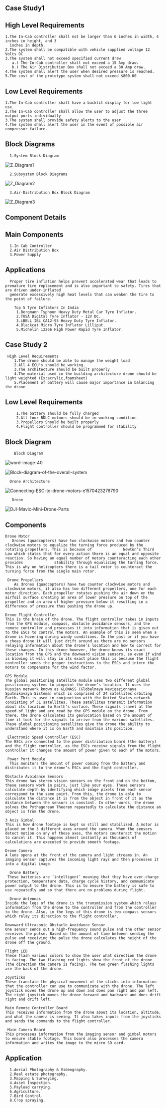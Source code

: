 ## Case Study1
## High Level Requirements
    1.The In-Cab controller shall not be larger than 6 inches in width, 4 inches in height, and 3 
      inches in depth.
    2.The system shall be compatible with vehicle supplied voltage 12 Volts DC
    3.The system shall not exceed specified current draw
       a.) The In-Cab controller shall not exceed a 15 Amp draw.
       b.) The Air Distribution Box shall not exceed a 30 Amp draw.
    4.The system shall alert the user when desired pressure is reached.
    5.The cost of the prototype system shall not exceed $800.00
  
## Low Level Requirements
    1.The In-Cab controller shall have a backlit display for low light use.
    2.The In-Cab controller shall allow the user to adjust the three output ports individually
    3.The system shall provide safety alerts to the user
    4.The system shall alert the user in the event of possible air compressor failure.
    
## Block Diagrams

      1.System Block Diagram   
![Z_Diagram1](https://user-images.githubusercontent.com/98874243/154839011-8d99326e-1fa7-4571-b60c-12cbdaef6c7d.png)



      2.Subsystem Block Diagrams
![Z_Diagram2](https://user-images.githubusercontent.com/98874243/154839036-31710508-146e-4dd0-9c6d-84599fd63368.png)




      3.Air-Distribution Box Block Diagram
![Z_Diagram3](https://user-images.githubusercontent.com/98874243/154839065-ec8f4992-436e-47df-8257-8e9e4521f098.png)


## Component Details
  ## Main Components
      1.In Cab Controller
      2.Air Distribution Box
      3.Power Supply
## Applications
      Proper tire inflation helps prevent accelerated wear that leads to premature tire replacement and is also important to safety. Tires that are driven under-inflated
      generate excessively high heat levels that can weaken the tire to the point of failure.

        Top 5 Tyre Inflators In India
         1.Bergmann Typhoon Heavy Duty Metal Car Tyre Inflator.
         2.TUSA Digital Tyre Inflator - 12V DC.
         3.iBELL IBL CA12-95 Heavy Duty Tyre Inflator.
         4.Blackcat Micro Tyre Inflator Lilliput.
         5.Michelin 12266 High Power Rapid Tyre Inflator.
     
     
## Case Study 2     
     High Level Requirements
        1.The drone should be able to manage the weight load
        2.All 4 ECU's should be working.
        3.The architecture should be built properly
        4.The material used in the building architecture drone should be light weighted (Ex:acrylic,foamsheet)
        5.Placement of battery will cause major importance in balancing the drone
    
## Low Level Requirements
         1.The battery should be fully charged
         2.All four BDLC motoors should be in working condition
         3.Propellors Should be built properly
         4.Flight controller should be programmed for stability
 ## Block Diagram
 
        Block Diagram
   ![word-image-40](https://user-images.githubusercontent.com/98874243/154840526-f143d301-868b-45de-a9ca-405907b6a4cb.png)
   
   
   
   
   ![Block-diagram-of-the-overall-system](https://user-images.githubusercontent.com/98874243/154841989-f419b575-0689-4b96-8f3f-d89d60418828.jpg)
   
   
   
   
      Drone Architecture
   ![Connecting-ESC-to-drone-motors-e1570423276790](https://user-images.githubusercontent.com/98874243/154840643-452e38be-4ed1-4897-9615-f9659650aac8.jpg)






       Drone
![DJI-Mavic-Mini-Drone-Parts](https://user-images.githubusercontent.com/98874243/154840688-3ef5ea0e-a20e-474c-8c52-f9f9273ac1c5.jpg)






## Components
    Drone Motor
       Drones (quadcopters) have two clockwise motors and two counter clockwise motors to equalize the turning force produced by the rotating propellers. This is because of              Newton’s Third Law which states that for every action there is an equal and opposite reaction. So having an equal number of motors counteracting each other provides              stability through equalizing the turning force. This is why on helicopters there is a tail rotor to counteract the turning force from the single main rotor.
     
     Drone Propellers
        As drones (quadcopters) have two counter clockwise motors and clockwise motors, it also has two different propellers, one for each motor direction. Each propeller rotates pushing the air down on the airfoil surface creating an area of lower pressure on top of the propeller and an area of higher pressure below it resulting in a difference of pressure thus pushing the drone up.

    Drone Flight Controller
    This is the brain of the drone. The flight controller takes in inputs from the GPS module, compass, obstacle avoidance sensors, and the remote controller and processes it into information that is given out to the ESCs to control the motors. An example of this is seen when a drone is hovering during windy conditions. In the past or if you have a cheap drone it will just drift around as there are no sensors relaying information about the drone’s location and how to correct for these changes. In this drone however, the drone knows its exact location from the GPS and the downward vision sensors, so even if wind is blowing it will stay in its exact place this is because the flight controller sends the proper instructions to the ESCs and intern the motors to compensate for the wind factor.

    GPS Module
    The global positioning satellite module uses two different global positioning systems to pinpoint the drone’s location. It uses the Russian network known as GLONASS (Globalnaya Navigazionnaya Sputnikovaya Sistema) which is comprised of 24 satellites orbiting Earth. This is used in conjunction with the United States network consisting of 31 satellites. These satellites transmit information about its location to Earth’s surface. These signals travel at the speed of light and are read by the GPS module on the drone. From there, the drone calculates its geolocation based on the amount of time it took for the signals to arrive from the various satellites. These global positioning satellites give the drone the ability to understand where it is on Earth and maintain its position.

     Electronic Speed Controller (ESC)
    The ESCs are connected to the power distribution board (the battery) and the flight controller, as the ESCs receive signals from the flight controller it changes the amount of power given to each of the motors.

     Power Port Module
      This monitors the amount of power coming from the battery and distributes it to the drone’s ESCs and the fight controller.

    Obstacle Avoidance Sensors
    This drone has stereo vision sensors on the front and on the bottom, these sensors work in pairs, just like your eyes. These sensors calculate depth by identifying which image pixels from each sensor correspond to the same point. From this, the drone is able to calculate the distance it is from the object in front of it as the distance between the sensors is constant. In other words, the drone solves the Pythagorean Theorem repeatedly to calculate the distance an object is from the drone.

    3 Axis Gimbal
    This is how drone footage is kept so still and stabilized. A motor is placed on the 3 different axes around the camera. When the sensors detect motion on any of these axes, the motors counteract the motion to cancel it. This happens almost instantly as thousands of calculations are executed to provide smooth footage.

    Drone Camera 
    A lens opens at the front of the camera and light streams in. An imaging sensor captures the incoming light rays and then processes it into a digital image.

      Drone Battery
     These batteries are ‘intelligent’ meaning that they have over-charge protection, temperature data, charge cycle history, and communicate power output to the drone. This is to ensure the battery is safe to use repeatedly and so that there are no problems during flight.

      Drone Antennas
    Inside the legs of the drone is the transmission system which relays information from the drone to the controller and from the controller to the drone. Also, in the legs of this drone is two compass sensors which relay its direction to the flight controller.

    Downward Ultrasonic Obstacle Avoidance Sensor
    One sensor sends out a high-frequency sound pulse and the other sensor receives the pulse. Based on the amount of time between sending the pulse and receiving the pulse the drone calculates the height of the drone off the ground.

    Flight LED
    These flash various colors to show the user what direction the drone is facing. The two flashing red lights show the front of the drone (the direction the camera is facing). The two green flashing lights are the back of the drone.
    
    Joysticks
    These translate the physical movement of the sticks into information that the controller can use to communicate with the drone. The left joystick moves the drone up and down and does pan right and pan left. The right joystick moves the drone forward and backward and does drift right and drift left.

    Main Remote Controller Board
    This receives information from the drone about its location, altitude, and what the camera is seeing. It also takes inputs from the joysticks and sends the commands to the flight controller.

     Main Camera Board
    This processes information from the imaging sensor and gimbal motors to ensure stable footage. This board also processes the camera information and writes the image to the micro SD card.


## Application
      1.Aerial Photography & Videography.
      2.Real estate photography.
      3.Mapping & Surveying.
      4.Asset Inspection.
      5.Payload carrying.
      6.Agriculture.
      7.Bird Control.
      8.Crop spraying.
